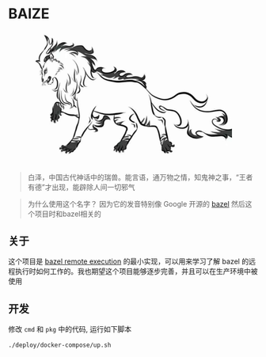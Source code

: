 # BAIZE
<p align="center">
    <a href="https://github.com/dashjay/baize" target="_blank">
        <img src="/baize.jpg" width="400">
    </a>
</p>

> 白泽，中国古代神话中的瑞兽。能言语，通万物之情，知鬼神之事，“王者有德”才出现，能辟除人间一切邪气

> 为什么使用这个名字？
> 因为它的发音特别像 Google 开源的 [bazel](https://bazel.build/)  然后这个项目时和bazel相关的

## 关于

这个项目是 [bazel remote execution](https://github.com/bazelbuild/remote-apis) 的最小实现，可以用来学习了解 bazel 的远程执行时如何工作的。我也期望这个项目能够逐步完善，并且可以在生产环境中被使用

## 开发

修改 `cmd` 和 `pkg` 中的代码, 运行如下脚本

```bash
./deploy/docker-compose/up.sh
```